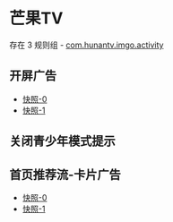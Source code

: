 # 芒果TV

存在 3 规则组 - [com.hunantv.imgo.activity](/src/apps/com.hunantv.imgo.activity.ts)

## 开屏广告

- [快照-0](https://gkd-kit.gitee.io/import/38517192/7202bd0a-a5c6-4ec4-9547-bf4ca6d372d0)
- [快照-1](https://gkd-kit.gitee.io/import/38517192/7202bd0a-a5c6-4ec4-9547-bf4ca6d372d0)

## 关闭青少年模式提示

## 首页推荐流-卡片广告

- [快照-0](https://gkd-kit.gitee.io/import/38517192/40fb71ad-01a5-4420-9150-88172ff8a3bf)
- [快照-1](https://gkd-kit.gitee.io/import/38517192/b74150b5-8e9f-4cbb-86a7-722fc739a1b8)
